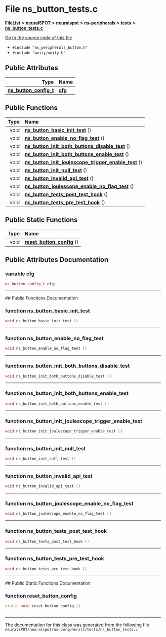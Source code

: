 

# File ns\_button\_tests.c



[**FileList**](files.md) **>** [**neuralSPOT**](dir_75594cce7c7773aa3cb253214bf56510.md) **>** [**neuralspot**](dir_b737d82f35ec218ac5a7ef4105db9c0e.md) **>** [**ns-peripherals**](dir_62cbd78784261bb0d09981988628a167.md) **>** [**tests**](dir_212d9119d40fadcef4edfdca97975f2d.md) **>** [**ns\_button\_tests.c**](ns__button__tests_8c.md)

[Go to the source code of this file](ns__button__tests_8c_source.md)



* `#include "ns_peripherals_button.h"`
* `#include "unity/unity.h"`





















## Public Attributes

| Type | Name |
| ---: | :--- |
|  [**ns\_button\_config\_t**](structns__button__config__t.md) | [**cfg**](#variable-cfg)  <br> |
















## Public Functions

| Type | Name |
| ---: | :--- |
|  void | [**ns\_button\_basic\_init\_test**](#function-ns_button_basic_init_test) () <br> |
|  void | [**ns\_button\_enable\_no\_flag\_test**](#function-ns_button_enable_no_flag_test) () <br> |
|  void | [**ns\_button\_init\_both\_buttons\_disable\_test**](#function-ns_button_init_both_buttons_disable_test) () <br> |
|  void | [**ns\_button\_init\_both\_buttons\_enable\_test**](#function-ns_button_init_both_buttons_enable_test) () <br> |
|  void | [**ns\_button\_init\_joulescope\_trigger\_enable\_test**](#function-ns_button_init_joulescope_trigger_enable_test) () <br> |
|  void | [**ns\_button\_init\_null\_test**](#function-ns_button_init_null_test) () <br> |
|  void | [**ns\_button\_invalid\_api\_test**](#function-ns_button_invalid_api_test) () <br> |
|  void | [**ns\_button\_joulescope\_enable\_no\_flag\_test**](#function-ns_button_joulescope_enable_no_flag_test) () <br> |
|  void | [**ns\_button\_tests\_post\_test\_hook**](#function-ns_button_tests_post_test_hook) () <br> |
|  void | [**ns\_button\_tests\_pre\_test\_hook**](#function-ns_button_tests_pre_test_hook) () <br> |


## Public Static Functions

| Type | Name |
| ---: | :--- |
|  void | [**reset\_button\_config**](#function-reset_button_config) () <br> |


























## Public Attributes Documentation




### variable cfg 

```C++
ns_button_config_t cfg;
```




<hr>
## Public Functions Documentation




### function ns\_button\_basic\_init\_test 

```C++
void ns_button_basic_init_test () 
```




<hr>



### function ns\_button\_enable\_no\_flag\_test 

```C++
void ns_button_enable_no_flag_test () 
```




<hr>



### function ns\_button\_init\_both\_buttons\_disable\_test 

```C++
void ns_button_init_both_buttons_disable_test () 
```




<hr>



### function ns\_button\_init\_both\_buttons\_enable\_test 

```C++
void ns_button_init_both_buttons_enable_test () 
```




<hr>



### function ns\_button\_init\_joulescope\_trigger\_enable\_test 

```C++
void ns_button_init_joulescope_trigger_enable_test () 
```




<hr>



### function ns\_button\_init\_null\_test 

```C++
void ns_button_init_null_test () 
```




<hr>



### function ns\_button\_invalid\_api\_test 

```C++
void ns_button_invalid_api_test () 
```




<hr>



### function ns\_button\_joulescope\_enable\_no\_flag\_test 

```C++
void ns_button_joulescope_enable_no_flag_test () 
```




<hr>



### function ns\_button\_tests\_post\_test\_hook 

```C++
void ns_button_tests_post_test_hook () 
```




<hr>



### function ns\_button\_tests\_pre\_test\_hook 

```C++
void ns_button_tests_pre_test_hook () 
```




<hr>
## Public Static Functions Documentation




### function reset\_button\_config 

```C++
static void reset_button_config () 
```




<hr>

------------------------------
The documentation for this class was generated from the following file `neuralSPOT/neuralspot/ns-peripherals/tests/ns_button_tests.c`


